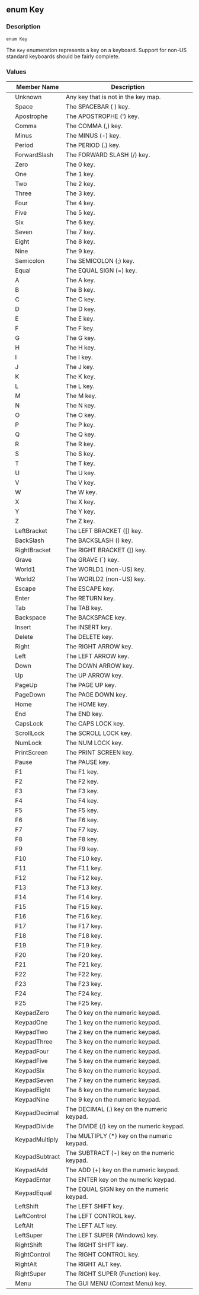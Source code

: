 ## enum Key ##

### Description ###
	enum Key
The `Key` enumeration represents a key on a keyboard. Support for non-US standard keyboards should be fairly complete.

### Values ###
| | Member Name    | Description                                 |
|-|--------------- | --------------------------------------------|
| | Unknown        | Any key that is not in the key map.         |
| | Space          | The SPACEBAR ( ) key.                       |
| | Apostrophe     | The APOSTROPHE (') key.                     |
| | Comma          | The COMMA (,) key.                          |
| | Minus          | The MINUS (-) key.                          |
| | Period         | The PERIOD (.) key.                         |
| | ForwardSlash   | The FORWARD SLASH (/) key.                  |
| | Zero           | The 0 key.                                  |
| | One            | The 1 key.                                  |
| | Two            | The 2 key.                                  |
| | Three          | The 3 key.                                  |
| | Four           | The 4 key.                                  |
| | Five           | The 5 key.                                  |
| | Six            | The 6 key.                                  |
| | Seven          | The 7 key.                                  |
| | Eight          | The 8 key.                                  |
| | Nine           | The 9 key.                                  |
| | Semicolon      | The SEMICOLON (;) key.                      |
| | Equal          | The EQUAL SIGN (=) key.                     |
| | A              | The A key.                                  |
| | B              | The B key.                                  |
| | C              | The C key.                                  |
| | D              | The D key.                                  |
| | E              | The E key.                                  |
| | F              | The F key.                                  |
| | G              | The G key.                                  |
| | H              | The H key.                                  |
| | I              | The I key.                                  |
| | J              | The J key.                                  |
| | K              | The K key.                                  |
| | L              | The L key.                                  |
| | M              | The M key.                                  |
| | N              | The N key.                                  |
| | O              | The O key.                                  |
| | P              | The P key.                                  |
| | Q              | The Q key.                                  |
| | R              | The R key.                                  |
| | S              | The S key.                                  |
| | T              | The T key.                                  |
| | U              | The U key.                                  |
| | V              | The V key.                                  |
| | W              | The W key.                                  |
| | X              | The X key.                                  |
| | Y              | The Y key.                                  |
| | Z              | The Z key.                                  |
| | LeftBracket    | The LEFT BRACKET ([) key.                   |
| | BackSlash      | The BACKSLASH (\) key.                      |
| | RightBracket   | The RIGHT BRACKET (]) key.                  |
| | Grave          | The GRAVE (`) key.                          |
| | World1         | The WORLD1 (non-US) key.                    |
| | World2         | The WORLD2 (non-US) key.                    |
| | Escape         | The ESCAPE key.                             |
| | Enter          | The RETURN key.                             |
| | Tab            | The TAB key.                                |
| | Backspace      | The BACKSPACE key.                          |
| | Insert         | The INSERT key.                             |
| | Delete         | The DELETE key.                             |
| | Right          | The RIGHT ARROW key.                        |
| | Left           | The LEFT ARROW key.                         |
| | Down           | The DOWN ARROW key.                         |
| | Up             | The UP ARROW key.                           |
| | PageUp         | The PAGE UP key.                            |
| | PageDown       | The PAGE DOWN key.                          |
| | Home           | The HOME key.                               |
| | End            | The END key.                                |
| | CapsLock       | The CAPS LOCK key.                          |
| | ScrollLock     | The SCROLL LOCK key.                        |
| | NumLock        | The NUM LOCK key.                           |
| | PrintScreen    | The PRINT SCREEN key.                       |
| | Pause          | The PAUSE key.                              |
| | F1             | The F1 key.                                 |
| | F2             | The F2 key.                                 |
| | F3             | The F3 key.                                 |
| | F4             | The F4 key.                                 |
| | F5             | The F5 key.                                 |
| | F6             | The F6 key.                                 |
| | F7             | The F7 key.                                 |
| | F8             | The F8 key.                                 |
| | F9             | The F9 key.                                 |
| | F10            | The F10 key.                                |
| | F11            | The F11 key.                                |
| | F12            | The F12 key.                                |
| | F13            | The F13 key.                                |
| | F14            | The F14 key.                                |
| | F15            | The F15 key.                                |
| | F16            | The F16 key.                                |
| | F17            | The F17 key.                                |
| | F18            | The F18 key.                                |
| | F19            | The F19 key.                                |
| | F20            | The F20 key.                                |
| | F21            | The F21 key.                                |
| | F22            | The F22 key.                                |
| | F23            | The F23 key.                                |
| | F24            | The F24 key.                                |
| | F25            | The F25 key.                                |
| | KeypadZero     | The 0 key on the numeric keypad.            |
| | KeypadOne      | The 1 key on the numeric keypad.            |
| | KeypadTwo      | The 2 key on the numeric keypad.            |
| | KeypadThree    | The 3 key on the numeric keypad.            |
| | KeypadFour     | The 4 key on the numeric keypad.            |
| | KeypadFive     | The 5 key on the numeric keypad.            |
| | KeypadSix      | The 6 key on the numeric keypad.            |
| | KeypadSeven    | The 7 key on the numeric keypad.            |
| | KeypadEight    | The 8 key on the numeric keypad.            |
| | KeypadNine     | The 9 key on the numeric keypad.            |
| | KeypadDecimal  | The DECIMAL (.) key on the numeric keypad.  |
| | KeypadDivide   | The DIVIDE (/) key on the numeric keypad.   |
| | KeypadMultiply | The MULTIPLY (*) key on the numeric keypad. |
| | KeypadSubtract | The SUBTRACT (-) key on the numeric keypad. |
| | KeypadAdd      | The ADD (+) key on the numeric keypad.      |
| | KeypadEnter    | The ENTER key on the numeric keypad.        |
| | KeypadEqual    | The EQUAL SIGN key on the numeric keypad.   |
| | LeftShift      | The LEFT SHIFT key.                         |
| | LeftControl    | The LEFT CONTROL key.                       |
| | LeftAlt        | The LEFT ALT key.                           |
| | LeftSuper      | The LEFT SUPER (Windows) key.               |
| | RightShift     | The RIGHT SHIFT key.                        |
| | RightControl   | The RIGHT CONTROL key.                      |
| | RightAlt       | The RIGHT ALT key.                          |
| | RightSuper     | The RIGHT SUPER (Function) key.             |
| | Menu           | The GUI MENU (Context Menu) key.            |
